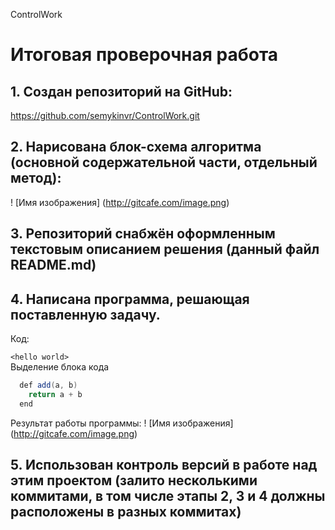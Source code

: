 ControlWork


# Итоговая проверочная работа

## 1. Создан репозиторий на GitHub:
https://github.com/semykinvr/ControlWork.git

## 2. Нарисована блок-схема алгоритма (основной содержательной части, отдельный метод): 
! [Имя изображения] (http://gitcafe.com/image.png)

## 3. Репозиторий снабжён оформленным текстовым описанием решения (данный файл README.md)

## 4. Написана программа, решающая поставленную задачу. 
Код: 

`<hello world>`  
Выделение блока кода
```c#  
  def add(a, b)  
    return a + b  
  end  
```  

Результат работы программы:
! [Имя изображения] (http://gitcafe.com/image.png)


## 5. Использован контроль версий в работе над этим проектом (залито несколькими коммитами, в том числе этапы 2, 3 и 4 должны расположены в разных коммитах)


